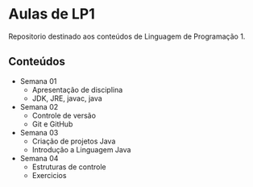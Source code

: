 # Aulas de LP1

Repositorio destinado aos conteúdos de Linguagem de Programação 1.

## Conteúdos

- Semana 01
    - Apresentação de disciplina
    - JDK, JRE, javac, java
- Semana 02
    - Controle de versão
    - Git e GitHub
- Semana 03
    - Criação de projetos Java
    - Introdução a Linguagem Java
- Semana 04
    - Estruturas de controle
    - Exercicios